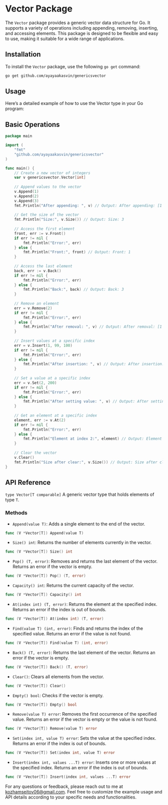 # Vector Package

The `Vector` package provides a generic vector data structure for Go. It supports a variety of operations including appending, removing, inserting, and accessing elements. This package is designed to be flexible and easy to use, making it suitable for a wide range of applications.

## Installation

To install the `Vector` package, use the following `go get` command:

```bash
go get github.com/ayayaakasvin/genericsvector
```

## Usage
Here’s a detailed example of how to use the Vector type in your Go program:

## Basic Operations

```go
package main

import (
    "fmt"
    "github.com/ayayaakasvin/genericsvector"
)

func main() {
    // Create a new vector of integers
    var v genericsvector.Vector[int]
    
    // Append values to the vector
    v.Append(1)
    v.Append(2)
    v.Append(3)
    fmt.Println("After appending: ", v) // Output: After appending: [1 2 3]
    
    // Get the size of the vector
    fmt.Println("Size:", v.Size()) // Output: Size: 3
    
    // Access the first element
    front, err := v.Front()
    if err != nil {
        fmt.Println("Error:", err)
    } else {
        fmt.Println("Front:", front) // Output: Front: 1
    }
    
    // Access the last element
    back, err := v.Back()
    if err != nil {
        fmt.Println("Error:", err)
    } else {
        fmt.Println("Back:", back) // Output: Back: 3
    }
    
    // Remove an element
    err = v.Remove(2)
    if err != nil {
        fmt.Println("Error:", err)
    } else {
        fmt.Println("After removal: ", v) // Output: After removal: [1 3]
    }
    
    // Insert values at a specific index
    err = v.Insert(1, 99, 100)
    if err != nil {
        fmt.Println("Error:", err)
    } else {
        fmt.Println("After insertion: ", v) // Output: After insertion: [1 99 100 3]
    }
    
    // Set a value at a specific index
    err = v.Set(2, 200)
    if err != nil {
        fmt.Println("Error:", err)
    } else {
        fmt.Println("After setting value: ", v) // Output: After setting value: [1 99 200 3]
    }
    
    // Get an element at a specific index
    element, err := v.At(2)
    if err != nil {
        fmt.Println("Error:", err)
    } else {
        fmt.Println("Element at index 2:", element) // Output: Element at index 2: 200
    }
    
    // Clear the vector
    v.Clear()
    fmt.Println("Size after clear:", v.Size()) // Output: Size after clear: 0
}
```

## API Reference
`type Vector[T comparable]`
A generic vector type that holds elements of type `T`.

### Methods
* `Append(value T)`: Adds a single element to the end of the vector.
```go
func (V *Vector[T]) Append(value T)
```

* `Size() int`: Returns the number of elements currently in the vector.
```go
func (V *Vector[T]) Size() int
```

* `Pop() (T, error)`: Removes and returns the last element of the vector. Returns an error if the vector is empty.
```go
func (V *Vector[T]) Pop() (T, error)
```

* `Capacity() int`: Returns the current capacity of the vector.
```go
func (V *Vector[T]) Capacity() int
```

* `At(index int) (T, error)`: Returns the element at the specified index. Returns an error if the index is out of bounds.
```go
func (V *Vector[T]) At(index int) (T, error)
```

* `Find(value T) (int, error)`: Finds and returns the index of the specified value. Returns an error if the value is not found.
```go
func (V *Vector[T]) Find(value T) (int, error)
```

* `Back() (T, error)`: Returns the last element of the vector. Returns an error if the vector is empty.
```go
func (V *Vector[T]) Back() (T, error)
```

* `Clear()`: Clears all elements from the vector.
```go
func (V *Vector[T]) Clear()
```

* `Empty() bool`: Checks if the vector is empty.
```go
func (V *Vector[T]) Empty() bool
```

* `Remove(value T) error`: Removes the first occurrence of the specified value. Returns an error if the vector is empty or the value is not found.
```go
func (V *Vector[T]) Remove(value T) error
```

* `Set(index int, value T) error`: Sets the value at the specified index. Returns an error if the index is out of bounds.
```go
func (V *Vector[T]) Set(index int, value T) error
```

* `Insert(index int, values ...T) error`: Inserts one or more values at the specified index. Returns an error if the index is out of bounds.
```go
func (V *Vector[T]) Insert(index int, values ...T) error
```

For any questions or feedback, please reach out to me at kozhamseitov06@gmail.com.
Feel free to customize the example usage and API details according to your specific needs and functionalities.